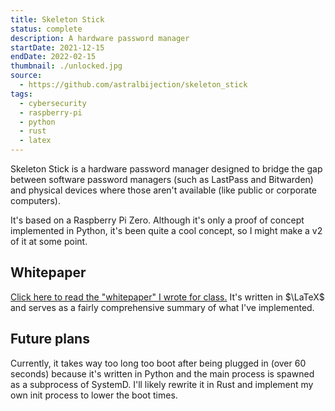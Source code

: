 ```yaml
---
title: Skeleton Stick
status: complete
description: A hardware password manager
startDate: 2021-12-15
endDate: 2022-02-15
thumbnail: ./unlocked.jpg
source:
  - https://github.com/astralbijection/skeleton_stick
tags:
  - cybersecurity
  - raspberry-pi
  - python
  - rust
  - latex
---
```


Skeleton Stick is a hardware password manager designed to bridge the gap between software password managers (such as LastPass and Bitwarden) and physical devices where those aren't available (like public or corporate computers).

It's based on a Raspberry Pi Zero. Although it's only a proof of concept implemented in Python, it's been quite a cool concept, so I might make a v2 of it at some point.

## Whitepaper

[Click here to read the "whitepaper" I wrote for class.](./report.pdf) It's written in $\LaTeX$ and serves as a fairly comprehensive summary of what I've implemented.

## Future plans

Currently, it takes way too long too boot after being plugged in (over 60 seconds) because it's written in Python and the main process is spawned as a subprocess of SystemD. I'll likely rewrite it in Rust and implement my own init process to lower the boot times.
